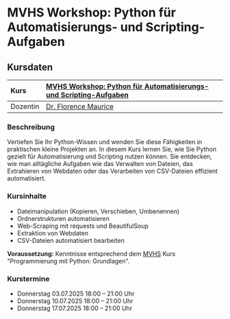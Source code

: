 # MVHS Workshop: Python für Automatisierungs- und Scripting-Aufgaben

## Kursdaten

| Kurs     | [MVHS Workshop: Python für Automatisierungs- und Scripting-Aufgaben](https://www.mvhs.de/kurse/online-programm/it-digitales/workshop-python-fuer-automatisierungs-und-scripting-aufgaben/online-kurs-460-C-U486390) |
|:---------|:--------------------------------------------------------------------------------------------------------------------------------------------------------------------------------------------------------------------|
| Dozentin | [Dr. Florence Maurice](https://www.maurice-web.de/)                                                                                                                                                                 |

### Beschreibung
Vertiefen Sie Ihr Python-Wissen und
wenden Sie diese Fähigkeiten in
praktischen kleine Projekten an. In
diesem Kurs lernen Sie, wie Sie Python
gezielt für Automatisierung und Scripting
nutzen können. Sie entdecken, wie man
alltägliche Aufgaben wie das Verwalten
von Dateien, das Extrahieren von Webdaten
oder das Verarbeiten von CSV-Dateien
effizient automatisiert.

### Kursinhalte
* Dateimanipulation (Kopieren, Verschieben, Umbenennen)
* Ordnerstrukturen automatisieren
* Web-Scraping mit requests und BeautifulSoup
* Extraktion von Webdaten
* CSV-Dateien automatisiert bearbeiten

**Voraussetzung:** Kenntnisse entsprechend dem
[MVHS](https://www.mvhs.de/) Kurs "Programmierung mit Python: Grundlagen".

### Kurstermine
* Donnerstag 03.07.2025 18:00 – 21:00 Uhr
* Donnerstag 10.07.2025 18:00 – 21:00 Uhr
* Donnerstag 17.07.2025 18:00 – 21:00 Uhr
